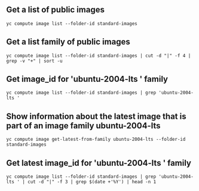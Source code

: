 ## Get a list of public images
```
yc compute image list --folder-id standard-images
```

## Get a list family of public images
```
yc compute image list --folder-id standard-images | cut -d "|" -f 4 | grep -v "+" | sort -u
```

## Get image_id for 'ubuntu-2004-lts ' family
```
yc compute image list --folder-id standard-images | grep 'ubuntu-2004-lts '
```

## Show information about the latest image that is part of an image family ubuntu-2004-lts
```
yc compute image get-latest-from-family ubuntu-2004-lts --folder-id standard-images
```

## Get latest image_id for 'ubuntu-2004-lts ' family
```
yc compute image list --folder-id standard-images | grep 'ubuntu-2004-lts ' | cut -d "|" -f 3 | grep $(date +'%Y') | head -n 1
```